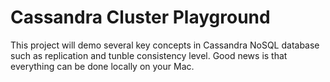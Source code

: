 # Cassandra Cluster Playground

This project will demo several key concepts in Cassandra NoSQL database such as replication and tunble consistency level.
Good news is that everything can be done locally on your Mac.
